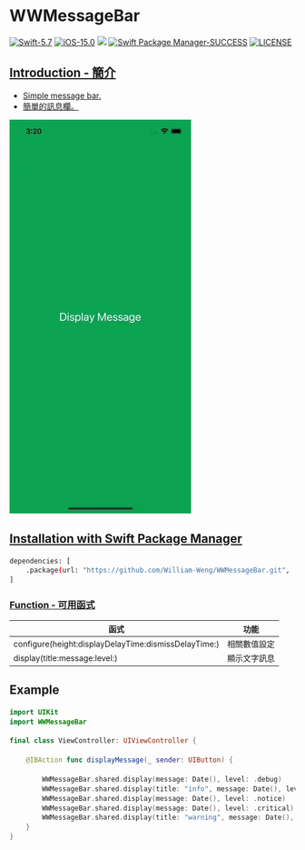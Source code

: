 # WWMessageBar

[![Swift-5.7](https://img.shields.io/badge/Swift-5.7-orange.svg?style=flat)](https://developer.apple.com/swift/) [![iOS-15.0](https://img.shields.io/badge/iOS-14.0-pink.svg?style=flat)](https://developer.apple.com/swift/) ![](https://img.shields.io/github/v/tag/William-Weng/WWMessageBar) [![Swift Package Manager-SUCCESS](https://img.shields.io/badge/Swift_Package_Manager-SUCCESS-blue.svg?style=flat)](https://developer.apple.com/swift/) [![LICENSE](https://img.shields.io/badge/LICENSE-MIT-yellow.svg?style=flat)](https://developer.apple.com/swift/)

## [Introduction - 簡介](https://swiftpackageindex.com/William-Weng)
- [Simple message bar.](https://github.com/JanGorman/SwiftMessageBar)
- [簡單的訊息欄。](https://www.appcoda.com.tw/interactive-animation-uiviewpropertyanimator/)

![](./Example.webp)

## [Installation with Swift Package Manager](https://medium.com/彼得潘的-swift-ios-app-開發問題解答集/使用-spm-安裝第三方套件-xcode-11-新功能-2c4ffcf85b4b)

```bash
dependencies: [
    .package(url: "https://github.com/William-Weng/WWMessageBar.git", .upToNextMajor(from: "1.0.0"))
]
```

### [Function - 可用函式](https://ezgif.com/video-to-webp)
|函式|功能|
|-|-|
|configure(height:displayDelayTime:dismissDelayTime:)|相關數值設定|
|display(title:message:level:)|顯示文字訊息|

## Example
```swift
import UIKit
import WWMessageBar

final class ViewController: UIViewController {
        
    @IBAction func displayMessage(_ sender: UIButton) {
        
        WWMessageBar.shared.display(message: Date(), level: .debug)
        WWMessageBar.shared.display(title: "info", message: Date(), level: .info)
        WWMessageBar.shared.display(message: Date(), level: .notice)
        WWMessageBar.shared.display(message: Date(), level: .critical)
        WWMessageBar.shared.display(title: "warning", message: Date(), level: .warning)
    }
}
```
